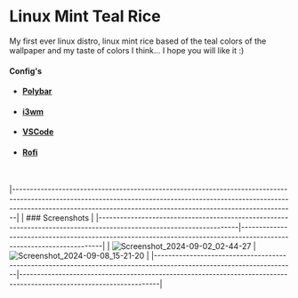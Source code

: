 # Linux Mint Teal Rice
My first ever linux distro, linux mint rice based of the teal colors of the wallpaper and my taste of colors I think... I hope you will like it :)

#### Config's

<ul>
  <li><h4><a href="https://github.com/aKqir24/aKqir24/tree/main/polybar">Polybar</h4></a></li></h4>
  <li><h4><a href="https://github.com/aKqir24/aKqir24-s-Folder/tree/main/i3">i3wm</h4></a></li></h4>
  <li><h4><a href="https://github.com/aKqir24/aKqir24/tree/main/polybar">VSCode</h4></a></li></h4>
  <li><h4><a href="https://github.com/aKqir24/aKqir24/tree/main/rofi">Rofi</h4></a></li></h4>
</ul>
<br>

|-------------------------------------------------------------------------------------------------------------------------------------------------------------------------------------------------------------------------------------------|
| ### Screenshots                                                                                                                                                                                                                           |
|---------------------------------------------------------------------------------------------------------------------|---------------------------------------------------------------------------------------------------------------------|
|  ![Screenshot_2024-09-02_02-44-27](https://github.com/user-attachments/assets/fc3e849e-5a73-4378-9b20-ae4f70f98a49) | ![Screenshot_2024-09-08_15-21-20](https://github.com/user-attachments/assets/7df46a52-2123-48be-ab9f-047bb05081bf)  |
|---------------------------------------------------------------------------------------------------------------------|---------------------------------------------------------------------------------------------------------------------|

